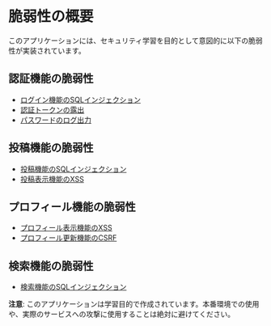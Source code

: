 # 脆弱性の概要

このアプリケーションには、セキュリティ学習を目的として意図的に以下の脆弱性が実装されています。

## 認証機能の脆弱性
- [ログイン機能のSQLインジェクション](auth/sqli-login.md)
- [認証トークンの露出](auth/auth-token-exposure.md)
- [パスワードのログ出力](auth/password-logging.md)

## 投稿機能の脆弱性
- [投稿機能のSQLインジェクション](post/sqli-post.md)
- [投稿表示機能のXSS](post/xss-post.md)

## プロフィール機能の脆弱性
- [プロフィール表示機能のXSS](profile/xss-profile.md)
- [プロフィール更新機能のCSRF](profile/csrf-profile.md)

## 検索機能の脆弱性
- [検索機能のSQLインジェクション](search/sqli-search.md)

**注意**: このアプリケーションは学習目的で作成されています。本番環境での使用や、実際のサービスへの攻撃に使用することは絶対に避けてください。

